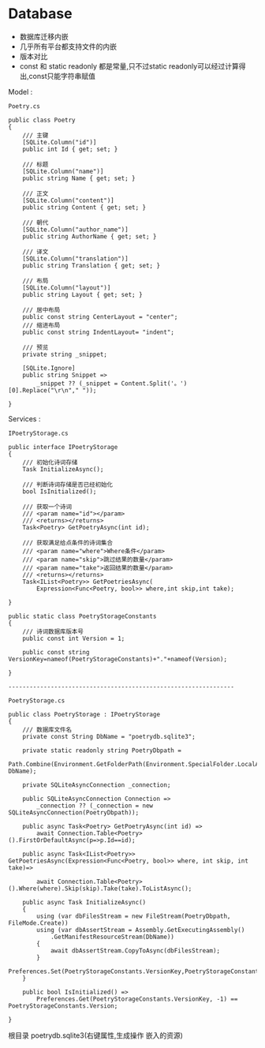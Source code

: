 # Database

- 数据库迁移内嵌
- 几乎所有平台都支持文件的内嵌
- 版本对比
- const 和 static readonly 都是常量,只不过static
  readonly可以经过计算得出,const只能字符串赋值

Model :

    Poetry.cs

    public class Poetry
    {
        /// 主键
        [SQLite.Column("id")]
        public int Id { get; set; }

        /// 标题
        [SQLite.Column("name")]
        public string Name { get; set; }

        /// 正文
        [SQLite.Column("content")]
        public string Content { get; set; }

        /// 朝代
        [SQLite.Column("author_name")]
        public string AuthorName { get; set; }

        /// 译文
        [SQLite.Column("translation")]
        public string Translation { get; set; }

        /// 布局
        [SQLite.Column("layout")]
        public string Layout { get; set; }

        /// 居中布局
        public const string CenterLayout = "center";
        /// 缩进布局
        public const string IndentLayout= "indent";

        /// 预览
        private string _snippet;

        [SQLite.Ignore]
        public string Snippet => 
            _snippet ?? (_snippet = Content.Split('。')[0].Replace("\r\n"," "));

    }

Services :

    IPoetryStorage.cs

    public interface IPoetryStorage
    {
        /// 初始化诗词存储
        Task InitializeAsync();

        /// 判断诗词存储是否已经初始化
        bool IsInitialized();

        /// 获取一个诗词
        /// <param name="id"></param>
        /// <returns></returns>
        Task<Poetry> GetPoetryAsync(int id);

        /// 获取满足给点条件的诗词集合
        /// <param name="where">Where条件</param>
        /// <param name="skip">跳过结果的数量</param>
        /// <param name="take">返回结果的数量</param>
        /// <returns></returns>
        Task<IList<Poetry>> GetPoetriesAsync(
            Expression<Func<Poetry, bool>> where,int skip,int take);

    }

    public static class PoetryStorageConstants
    {
        /// 诗词数据库版本号
        public const int Version = 1; 

        public const string VersionKey=nameof(PoetryStorageConstants)+"."+nameof(Version);

    }

    ----------------------------------------------------------------

    PoetryStorage.cs

    public class PoetryStorage : IPoetryStorage
    {
        /// 数据库文件名
        private const String DbName = "poetrydb.sqlite3";

        private static readonly string PoetryDbpath =
            Path.Combine(Environment.GetFolderPath(Environment.SpecialFolder.LocalApplicationData), DbName);

        private SQLiteAsyncConnection _connection;

        public SQLiteAsyncConnection Connection => 
            _connection ?? (_connection = new SQLiteAsyncConnection(PoetryDbpath));

        public async Task<Poetry> GetPoetryAsync(int id) =>
            await Connection.Table<Poetry>().FirstOrDefaultAsync(p=>p.Id==id);

        public async Task<IList<Poetry>> GetPoetriesAsync(Expression<Func<Poetry, bool>> where, int skip, int take)=>

            await Connection.Table<Poetry>().Where(where).Skip(skip).Take(take).ToListAsync(); 

        public async Task InitializeAsync()
        {
            using (var dbFilesStream = new FileStream(PoetryDbpath, FileMode.Create))
            using (var dbAssertStream = Assembly.GetExecutingAssembly()
                .GetManifestResourceStream(DbName)) 
            {
                await dbAssertStream.CopyToAsync(dbFilesStream);
            }
            Preferences.Set(PoetryStorageConstants.VersionKey,PoetryStorageConstants.Version);
        }

        public bool IsInitialized() =>
            Preferences.Get(PoetryStorageConstants.VersionKey, -1) == PoetryStorageConstants.Version;

    }

根目录 poetrydb.sqlite3(右键属性,生成操作 嵌入的资源)
